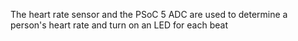 The heart rate sensor and the PSoC 5 ADC are used to determine a person's heart rate and turn on an LED for each beat
